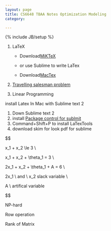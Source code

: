 ```yaml
---
layout: page
title: CS6648 TBAA Notes Optimization Modeling
category: 

---
```


{% include JB/setup %}

1. LaTeX
    - Download[MiKTeX](http://miktex.org/)
    - or use Sublime to write LaTex

    - Download[MacTex](https://tug.org/mactex/)
2. [Travelling salesman problem](https://en.wikipedia.org/wiki/Travelling_salesman_problem)

3. Linear Programming

install Latex In Mac with Sublime text 2

1. Down Sublime text 2
2. install [Package control for sublmit](https://packagecontrol.io/installation#st2)
3. Command+Shift+P to install LaTexTools
4. download skim for look pdf for sublime

$$

x_1 + x_2 \le 3 \\

x_1 + x_2 + \theta_1 = 3 \\

2x_1 + x_2 + \theta_1 + A =  6 \\

2x_1 \ and \ x_2 slack variable \\

A \ artifical variable

$$

NP-hard

Row operation

Rank of Matrix
